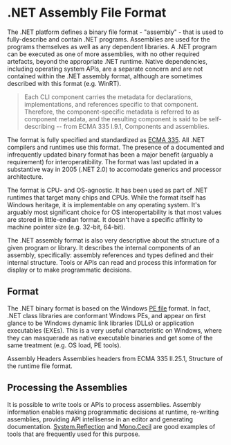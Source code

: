 .NET Assembly File Format
=========================

The .NET platform defines a binary file format - "assembly" - that is used to fully-describe and contain .NET programs.
Assemblies are used for the programs themselves as well as any dependent libraries.
A .NET program can be executed as one of more assemblies, with no other required artefacts, beyond the appropriate .NET runtime.
Native dependencies, including operating system APIs, are a separate concern and are not contained within the .NET assembly format, although are sometimes described with this format (e.g. WinRT).

> Each CLI component carries the metadata for declarations, implementations, and references specific to that component.
> Therefore, the component-specific metadata is referred to as component metadata, and the resulting component is said to be self-describing -- from ECMA 335 I.9.1, Components and assemblies.

The format is fully specified and standardized as [ECMA 335](dotnet-standards.md).
All .NET compilers and runtimes use this format.
The presence of a documented and infrequently updated binary format has been a major benefit (arguably a requirement) for interoperatibility.
The format was last updated in a substantive way in 2005 (.NET 2.0) to accomodate generics and processor architecture.

The format is CPU- and OS-agnostic.
It has been used as part of .NET runtimes that target many chips and CPUs.
While the format itself has Windows heritage, it is implementable on any operating system.
It's arguably most significant choice for OS interopertability is that most values are stored in little-endian format.
It doesn't have a specific affinity to machine pointer size (e.g. 32-bit, 64-bit).

The .NET assembly format is also very descriptive about the structure of a given program or library.
It describes the internal components of an assembly, specifically: assembly references and types defined and their internal structure.
Tools or APIs can read and process this information for display or to make programmatic decisions.

Format
------

The .NET binary format is based on the Windows [PE file](http://en.wikipedia.org/wiki/Portable_Executable) format.
In fact, .NET class libraries are conformant Windows PEs, and appear on first glance to be Windows dynamic link libraries (DLLs) or application executables (EXEs).
This is a very useful characteristic on Windows, where they can masquerade as native executable binaries and get some of the same treatment (e.g. OS load, PE tools).

Assembly Headers Assemblies headers from ECMA 335 II.25.1, Structure of the runtime file format.

Processing the Assemblies
-------------------------

It is possible to write tools or APIs to process assemblies.
Assembly information enables making programmatic decisions at runtime, re-writing assemblies, providing API intellisense in an editor and generating documentation.
[System.Reflection](https://msdn.microsoft.com/library/system.reflection.aspx) and [Mono.Cecil](http://www.mono-project.com/docs/tools+libraries/libraries/Mono.Cecil/) are good examples of tools that are frequently used for this purpose.
